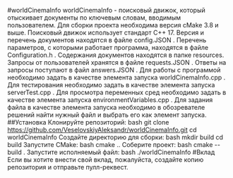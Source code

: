 #worldCinemaInfo
worldCinemaInfo - поисковый движок, который отыскивает документы по ключевым словам, вводимым пользователем.
Для сборки проекта необходима версия cMake 3.8 и выше.
Поисковый движок использует стандарт С++ 17.
Версия и перечень документов находятся в файле config.JSON .
Перечень параметров, с которыми работает программа, находятся в файле Configuration.h .
Содержания документов находятся в папке resources.
Запросы от пользователей хранятся в файле requests.JSON .
Ответы на запросы поступают в файл answers.JSON .
Для работы с программой необходимо задать в качестве элемента запуска worldCinemaInfo.cpp .
Для тестирования необходимо задать в качестве элемента запуска serverTest.cpp .
Для просмотра переменных сред необходимо задать в качестве элемента запуска environmentVariables.cpp .
Для задания файла в качестве элемента запуска необходимо в обозревателе решений найти нужный файл и 
выбрать его как элемент запуска.
##Установка
 Клонируйте репозиторий:
   bash
   git clone https://github.com/VeselovskiyAleksandr/worldCinemaInfo.git
   cd worldCinemaInfo
   Создайте директорию для сборки:
   bash
   mkdir build
   cd build
   Запустите CMake:
   bash
   cmake ..
   Соберите проект:
   bash
   cmake --build .
   Запустите исполняемый файл:
   bash
   ./worldCinemaInfo
#Вклад
Если вы хотите внести свой вклад, пожалуйста, создайте копию репозитория и отправьте пулл-реквест.
